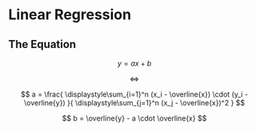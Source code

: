 # Linear Regression

## The Equation

$$
y = ax + b
$$

$$
\iff
$$

$$
a = \frac{
 \displaystyle\sum_{i=1}^n
 (x_i - \overline{x}) \cdot
 (y_i - \overline{y})
}{
 \displaystyle\sum_{j=1}^n
 (x_j - \overline{x})^2
}
$$

$$
b = \overline{y} - a \cdot \overline{x}
$$
